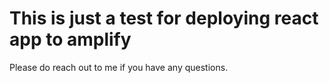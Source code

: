 # This is just a test for deploying react app to amplify

Please do reach out to me if you have any questions.

